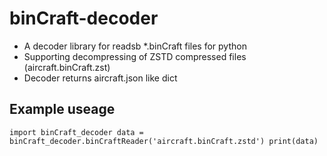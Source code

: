 # binCraft-decoder
- A decoder library for readsb *.binCraft files for python
- Supporting decompressing of ZSTD compressed files (aircraft.binCraft.zst)
- Decoder returns aircraft.json like dict

## Example useage
`
import binCraft_decoder
data = binCraft_decoder.binCraftReader('aircraft.binCraft.zstd')
print(data)
`
